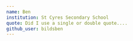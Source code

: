 ```yaml
---
name: Ben
institution: St Cyres Secondary School
quote: Did I use a single or double quote....
github_user: bildsben
---
```

